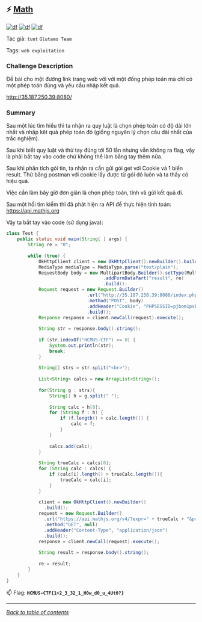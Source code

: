 ## ⚡ [Math](https://ctf.hcmus.edu.vn/challenges#Quelcome)

[![df](https://img.shields.io/badge/B3T4-shark-brightgreen.svg)](https://img.shields.io/badge/B3T4-shark-brightgreen.svg)
[![df](https://img.shields.io/badge/member-BHD233-brightgreen.svg)](https://img.shields.io/badge/member-BHD233-brightgreen.svg)
[![df](https://img.shields.io/badge/116-pts-brightgreen.svg)](https://img.shields.io/badge/116-pts-brightgreen.svg)


Tác giả: `tunt` `Glutamo Team`



Tags: `web exploitation` 


### Challenge Description

Đề bài cho một đường link trang web với với một đống phép toán mà chỉ có một phép toán đúng và yêu cầu nhập kết quả.

http://35.187.250.39:8080/

### Summary
Sau một lúc tìm hiểu thì ta nhận ra quy luật là chọn phép toán có độ dài lớn nhất và nhập kêt quả phép toán đó (giống nguyên lý chọn câu dài nhất của trắc nghiệm).

Sau khi biết quy luật và thử tay đúng tới 50 lần nhưng vẫn không ra flag, vậy là phải bắt tay vào code chứ không thể làm bằng tay thêm nữa.

Sau khi phân tích gói tin, ta nhận ra cần gửi gói get với Cookie và 1 biến result. Thử bằng postman với cookie lấy được từ gói đó luôn và ta thấy có hiệu quả. 

Việc cần làm bây giờ đơn giản là chọn phép toán, tính và gửi kết quả đi.

Sau một hồi tìm kiếm thì đã phát hiện ra API để thực hiện tính toán: https://api.mathjs.org

Vậy ta bắt tay vào code (sử dụng java):

```java
class Test {
    public static void main(String[ ] args) {
        String re = "0";
        
        while (true) {
            OkHttpClient client = new OkHttpClient().newBuilder().build();
            MediaType mediaType = MediaType.parse("text/plain");
            RequestBody body = new MultipartBody.Builder().setType(MultipartBody.FORM)
                                    .addFormDataPart("result", re)
                                    .build();
            Request request = new Request.Builder()
                              .url("http://35.187.250.39:8080/index.php?result=6231")
                              .method("POST", body)
                              .addHeader("Cookie", "PHPSESSID=pjbom1pvbijp19rc24qfvdad54")
                              .build();
            Response response = client.newCall(request).execute();
            
            String str = response.body().string();
            
            if (str.indexOf("HCMUS-CTF") >= 0) {
                System.out.println(str);
                break;
            }
            
            String[] strs = str.split("<br>");
            
            List<String> calcs = new ArrayList<String>(); 
            
            for(String g : strs){
                String[] h = g.split(" ");
                
                String calc = h[0];
                for (String f : h) {
                    if (f.length() > calc.length()) {
                        calc = f;
                    }
                }
                
                calcs.add(calc);
            }
            
            String trueCalc = calcs[0];
            for (String calc : calcs) {
                if (calc[i].length() > trueCalc.length()){
                    trueCalc = calc[i];
                }
            }
            
            client = new OkHttpClient().newBuilder()
              .build();
            request = new Request.Builder()
              .url("https://api.mathjs.org/v4/?expr=" + trueCalc + "&precision=0")
              .method("GET", null)
              .addHeader("Content-Type", "application/json")
              .build();
            response = client.newCall(request).execute();
            
            String result = response.body().string();
            
            re = result;
        }
    }
}
```

📫 Flag: **`HCMUS-CTF{1+2_3_32_1_H0w_d0_u_4Ut0?}`**

---
*[Back to table of contents](../README.md)*
